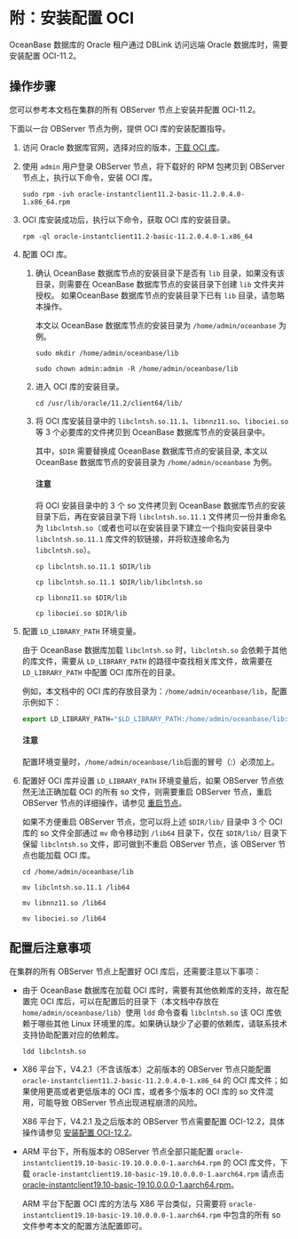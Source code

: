 # 附：安装配置 OCI

OceanBase 数据库的 Oracle 租户通过 DBLink 访问远端 Oracle 数据库时，需要安装配置 OCI-11.2。

## 操作步骤

您可以参考本文档在集群的所有 OBServer 节点上安装并配置 OCI-11.2。

下面以一台 OBServer 节点为例，提供 OCI 库的安装配置指导。

1. 访问 Oracle 数据库官网，选择对应的版本，[下载 OCI 库](https://www.oracle.com/database/technologies/instant-client/linux-x86-64-downloads.html#license-lightbox)。

2. 使用 `admin` 用户登录 OBServer 节点，将下载好的 RPM 包拷贝到 OBServer 节点上，执行以下命令，安装 OCI 库。

   ```shell
   sudo rpm -ivh oracle-instantclient11.2-basic-11.2.0.4.0-1.x86_64.rpm
   ```

3. OCI 库安装成功后，执行以下命令，获取 OCI 库的安装目录。

   ```shell
   rpm -ql oracle-instantclient11.2-basic-11.2.0.4.0-1.x86_64
   ```

4. 配置 OCI 库。

   1. 确认 OceanBase 数据库节点的安装目录下是否有 `lib` 目录，如果没有该目录，则需要在 OceanBase 数据库节点的安装目录下创建 `lib` 文件夹并授权。 如果OceanBase 数据库节点的安装目录下已有 `lib` 目录，请忽略本操作。

      本文以 OceanBase 数据库节点的安装目录为 `/home/admin/oceanbase` 为例。

      ```shell
      sudo mkdir /home/admin/oceanbase/lib 
      ```

      ```shell
      sudo chown admin:admin -R /home/admin/oceanbase/lib
      ```

   2. 进入 OCI 库的安装目录。

      ```shell
      cd /usr/lib/oracle/11.2/client64/lib/
      ```

   3. 将 OCI 库安装目录中的 `libclntsh.so.11.1`、`libnnz11.so`、`libociei.so` 等 3 个必要库的文件拷贝到 OceanBase 数据库节点的安装目录中。

      其中，`$DIR` 需要替换成 OceanBase 数据库节点的安装目录, 本文以 OceanBase 数据库节点的安装目录为 `/home/admin/oceanbase` 为例。

      <main id="notice" type='notice'>
      <h4>注意</h4>
      <p>将 OCI 安装目录中的 3 个 so 文件拷贝到 OceanBase 数据库节点的安装目录下后，再在安装目录下将 <code>libclntsh.so.11.1</code> 文件拷贝一份并重命名为 <code>libclntsh.so</code>（或者也可以在安装目录下建立一个指向安装目录中 <code>libclntsh.so.11.1</code> 库文件的软链接，并将软连接命名为 <code>libclntsh.so</code>）。</p>
      </main>

      ```shell
      cp libclntsh.so.11.1 $DIR/lib
      ```

      ```shell
      cp libclntsh.so.11.1 $DIR/lib/libclntsh.so
      ```

      ```shell
      cp libnnz11.so $DIR/lib
      ```

      ```shell
      cp libociei.so $DIR/lib
      ```

5. 配置 `LD_LIBRARY_PATH` 环境变量。

   由于 OceanBase 数据库加载 `libclntsh.so` 时，`libclntsh.so` 会依赖于其他的库文件，需要从 `LD_LIBRARY_PATH` 的路径中查找相关库文件，故需要在 `LD_LIBRARY_PATH` 中配置 OCI 库所在的目录。

   例如，本文档中的 OCI 库的存放目录为：`/home/admin/oceanbase/lib`，配置示例如下：

   ```javascript
   export LD_LIBRARY_PATH="$LD_LIBRARY_PATH:/home/admin/oceanbase/lib:"
   ```

   <main id="notice" type='notice'>
   <h4>注意</h4>
   <p>配置环境变量时，<code>/home/admin/oceanbase/lib</code>后面的冒号（:）必须加上。</p>
   </main>

6. 配置好 OCI 库并设置 `LD_LIBRARY_PATH` 环境变量后，如果 OBServer 节点依然无法正确加载 OCI 的所有 so 文件，则需要重启 OBServer 节点，重启 OBServer 节点的详细操作，请参见 [重启节点](../../../../../600.manage/100.cluster-management/300.common-cluster-operations/300.restart-a-node.md)。

   如果不方便重启 OBServer 节点，您可以将上述 `$DIR/lib/` 目录中 3 个 OCI 库的 so 文件全部通过 `mv` 命令移动到 `/lib64` 目录下，仅在 `$DIR/lib/` 目录下保留 `libclntsh.so` 文件，即可做到不重启 OBServer 节点，该 OBServer 节点也能加载 OCI 库。

   ```shell
   cd /home/admin/oceanbase/lib
   ```   

   ```shell
   mv libclntsh.so.11.1 /lib64
   ```

   ```shell
   mv libnnz11.so /lib64
   ```

   ```shell
   mv libociei.so /lib64
   ```

## 配置后注意事项

在集群的所有 OBServer 节点上配置好 OCI 库后，还需要注意以下事项：

* 由于 OceanBase 数据库在加载 OCI 库时，需要有其他依赖库的支持，故在配置完 OCI 库后，可以在配置后的目录下（本文档中存放在 `home/admin/oceanbase/lib`）使用 `ldd` 命令查看 `libclntsh.so` 该 OCI 库依赖于哪些其他 Linux 环境里的库。如果确认缺少了必要的依赖库，请联系技术支持协助配置对应的依赖库。

  ```shell
  ldd libclntsh.so
  ```

* X86 平台下，V4.2.1（不含该版本）之前版本的 OBServer 节点只能配置 `oracle-instantclient11.2-basic-11.2.0.4.0-1.x86_64` 的 OCI 库文件；如果使用更高或者更低版本的 OCI 库，或者多个版本的 OCI 库的 so 文件混用，可能导致 OBServer 节点出现进程崩溃的风险。

  X86 平台下，V4.2.1 及之后版本的 OBServer 节点需要配置 OCI-12.2，具体操作请参见 [安装配置 OCI-12.2](https://www.oceanbase.com/docs/common-oceanbase-database-cn-1000000000509760)。

* ARM 平台下，所有版本的 OBServer 节点全部只能配置 `oracle-instantclient19.10-basic-19.10.0.0.0-1.aarch64.rpm` 的 OCI 库文件，下载 `oracle-instantclient19.10-basic-19.10.0.0.0-1.aarch64.rpm` 请点击 [oracle-instantclient19.10-basic-19.10.0.0.0-1.aarch64.rpm](https://yum.oracle.com/repo/OracleLinux/OL8/oracle/instantclient/aarch64/index.html)。

  ARM 平台下配置 OCI 库的方法与 X86 平台类似，只需要将 `oracle-instantclient19.10-basic-19.10.0.0.0-1.aarch64.rpm` 中包含的所有 so 文件参考本文的配置方法配置即可。